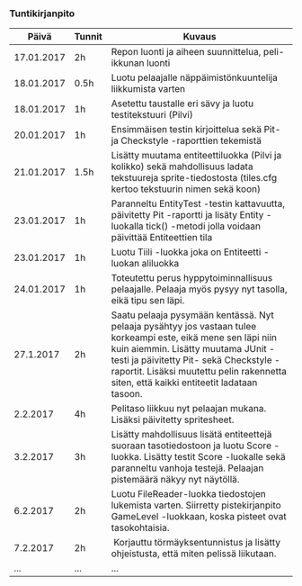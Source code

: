 ### Tuntikirjanpito
Päivä | Tunnit | Kuvaus
--------------- | ----- | ------
17.01.2017 | 2h | Repon luonti ja aiheen suunnittelua, peli-ikkunan luonti
18.01.2017 | 0.5h | Luotu pelaajalle näppäimistönkuuntelija liikkumista varten
18.01.2017 | 1h | Asetettu taustalle eri sävy ja luotu testitekstuuri (Pilvi)
20.01.2017 | 1h | Ensimmäisen testin kirjoittelua sekä Pit- ja Checkstyle -raporttien tekemistä
21.01.2017 | 1.5h | Lisätty muutama entiteettiluokka (Pilvi ja kolikko) sekä mahdollisuus ladata tekstuureja sprite-tiedostosta (tiles.cfg kertoo tekstuurin nimen sekä koon)
23.01.2017 | 1h | Paranneltu EntityTest -testin kattavuutta, päivitetty Pit -raportti ja lisäty Entity -luokalla tick() -metodi jolla voidaan päivittää Entiteettien tila
23.01.2017 | 1h | Luotu Tiili -luokka joka on Entiteetti -luokan aliluokka
24.01.2017 | 1h | Toteutettu perus hyppytoiminnallisuus pelaajalle. Pelaaja myös pysyy nyt tasolla, eikä tipu sen läpi.
27.1.2017 | 2h | Saatu pelaaja pysymään kentässä. Nyt pelaaja pysähtyy jos vastaan tulee korkeampi este, eikä mene sen läpi niin kuin aiemmin. Lisätty muutama JUnit -testi ja päivitetty Pit- sekä Checkstyle -raportit. Lisäksi muutettu pelin rakennetta siten, että kaikki entiteetit ladataan tasoon.
2.2.2017 | 4h | Pelitaso liikkuu nyt pelaajan mukana. Lisäksi päivitetty spritesheet.
3.2.2017 | 3h | Lisätty mahdollisuus lisätä entiteettejä suoraan tasotiedostoon ja luotu Score -luokka. Lisätty testit Score -luokalle sekä paranneltu vanhoja testejä. Pelaajan pistemäärä näkyy nyt näytöllä.
6.2.2017 | 2h | Luotu FileReader-luokka tiedostojen lukemista varten. Siirretty pistekirjanpito GameLevel -luokkaan, koska pisteet ovat tasokohtaisia.
7.2.2017 | 2h | Korjauttu törmäyksentunnistus ja lisätty ohjeistusta, että miten pelissä liikutaan.
... | ... | ...
